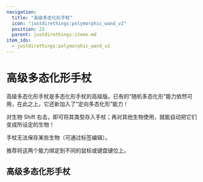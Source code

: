 ```yaml
---
navigation:
  title: "高级多态化形手杖"
  icon: "justdirethings:polymorphic_wand_v2"
  position: 22
  parent: justdirethings:items.md
item_ids:
  - justdirethings:polymorphic_wand_v2
---
```


# 高级多态化形手杖

高级多态化形手杖是多态化形手杖的高级版。已有的“随机多态化形”能力依然可用，在此之上，它还新加入了“定向多态化形”能力！

对生物 Shift 右击，即可将其类型存入手杖；再对其他生物使用，就能自动把它们变成所设定的生物！

手杖无法保存某些生物（可通过标签编辑）。

推荐将这两个能力绑定到不同的鼠标或键盘键位上。

## 高级多态化形手杖



<Recipe id="justdirethings:polymorphic_wand_v2" />

